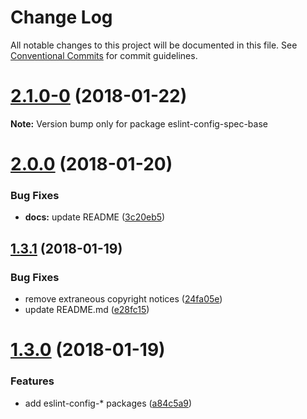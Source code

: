 # Change Log

All notable changes to this project will be documented in this file.
See [Conventional Commits](https://conventionalcommits.org) for commit guidelines.

<a name="2.1.0-0"></a>
# [2.1.0-0](https://github.com/joshblack/spec/tree/master/packages/eslint-config-spec-base/compare/v2.0.0...v2.1.0-0) (2018-01-22)




**Note:** Version bump only for package eslint-config-spec-base

<a name="2.0.0"></a>
# [2.0.0](https://github.com/joshblack/spec/tree/master/packages/eslint-config-spec-base/compare/v1.3.1...v2.0.0) (2018-01-20)


### Bug Fixes

* **docs:** update README ([3c20eb5](https://github.com/joshblack/spec/tree/master/packages/eslint-config-spec-base/commit/3c20eb5))




<a name="1.3.1"></a>
## [1.3.1](https://github.com/joshblack/spec/tree/master/packages/eslint-config-spec-base/compare/v1.3.0...v1.3.1) (2018-01-19)


### Bug Fixes

* remove extraneous copyright notices ([24fa05e](https://github.com/joshblack/spec/tree/master/packages/eslint-config-spec-base/commit/24fa05e))
* update README.md ([e28fc15](https://github.com/joshblack/spec/tree/master/packages/eslint-config-spec-base/commit/e28fc15))




<a name="1.3.0"></a>
# [1.3.0](https://github.com/joshblack/spec/tree/master/packages/eslint-config-spec-base/compare/v1.2.0...v1.3.0) (2018-01-19)


### Features

* add eslint-config-* packages ([a84c5a9](https://github.com/joshblack/spec/tree/master/packages/eslint-config-spec-base/commit/a84c5a9))
